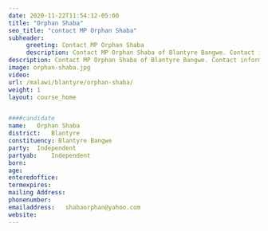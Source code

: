 ```yaml
---
date: 2020-11-22T11:54:12-05:00
title: "Orphan Shaba"
seo_title: "contact MP Orphan Shaba"
subheader:
     greeting: Contact MP Orphan Shaba
     description: Contact MP Orphan Shaba of Blantyre Bangwe. Contact information for Orphan Shaba includes her email address, phone number, and mailing
description: Contact MP Orphan Shaba of Blantyre Bangwe. Contact information for Orphan Shaba includes her email address, phone number, and mailing
image: orphan-shaba.jpg
video: 
url: /malawi/blantyre/orphan-shaba/
weight: 1
layout: course_home


####candidate
name:	Orphan Shaba
district:	Blantyre
constituency: Blantyre Bangwe
party:	Independent
partyab:	Independent
born:
age: 
enteredoffice:	
termexpires:	
mailing Address:
phonenumber:	
emailaddress:	shabaorphan@yahoo.com
website:	
---
```


